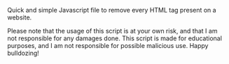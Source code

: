 Quick and simple Javascript file to remove every HTML tag present on a website. 

Please note that the usage of this script is at your own risk, and that I am not responsible for any damages done. This script is made for educational purposes, and I am not responsible for possible malicious use.
Happy bulldozing!
